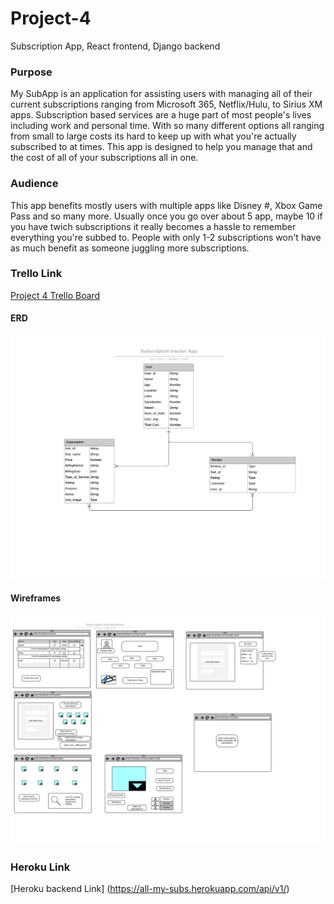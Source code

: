 # Project-4
Subscription App, React frontend, Django backend

### Purpose
My SubApp is an application for assisting users with managing all of their current subscriptions ranging from Microsoft 365, Netflix/Hulu, to Sirius XM apps.
Subscription based services are a huge part of most people's lives including work and personal time. With so many different options
all ranging from small to large costs its hard to keep up with what you're actually subscribed to at times. This app is designed to help you manage that and the cost
of all of your subscriptions all in one.

### Audience
This app benefits mostly users with multiple apps like Disney #, Xbox Game Pass and so many more. Usually once you go over about 5 app,
maybe 10 if you have twich subscriptions it really becomes a hassle to remember everything you're subbed to. People with only 1-2 subscriptions 
won't have as much benefit as someone juggling more subscriptions.

### Trello Link
[Project 4 Trello Board](https://trello.com/b/VRyfmzFa/project-4)
#### ERD
![Project 4 ERD image](https://github.com/epenn92/Project-4/blob/master/images/ERD%20models.png "ERD image ")
#### Wireframes
![Project 4 Wireframes](https://github.com/epenn92/Project-4/blob/master/images/Subscription%20App%20Wireframe.png "Wireframe Image")

### Heroku Link
[Heroku backend Link] (https://all-my-subs.herokuapp.com/api/v1/)
